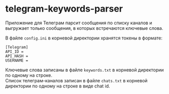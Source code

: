 # telegram-keywords-parser
Приложение для Телеграм парсит сообщения по списку каналов и выгружает только сообщения, в которых встречаются ключевые слова.  
  
В файле `config.ini` в корневой директории хранятся токены в формате:  
```
[Telegram]  
API_ID =   
API_HASH =   
USERNAME =   
```
  
Ключевые слова записаны в файле `keywords.txt` в корневой директории по одному на строке.  
Список телеграм-каналов записан в файле `chats.txt` в корневой директории по одному на строке в виде chat id.  